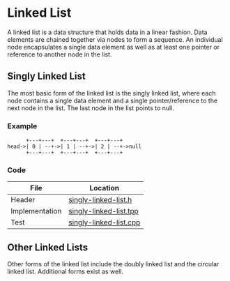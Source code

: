 # Linked List

A linked list is a data structure that holds data in a linear fashion. Data elements are chained together via nodes to form a sequence. An individual node encapsulates a single data element as well as at least one pointer or reference to another node in the list.

## Singly Linked List

The most basic form of the linked list is the singly linked list, where each node contains a single data element and a single pointer/reference to the next node in the list. The last node in the list points to null.

### Example

```
      +---+---+  +---+---+  +---+---+
head->| 0 | --+->| 1 | --+->| 2 | --+->null
      +---+---+  +---+---+  +---+---+
```

### Code

| File           | Location                                   |
|----------------|--------------------------------------------|
| Header         | [singly-linked-list.h](../include/singly-linked-list.h)  |
| Implementation | [singly-linked-list.tpp](../src/singly-linked-list.tpp)  |
| Test           | [singly-linked-list.cpp](../test/singly-linked-list.cpp) |

## Other Linked Lists

Other forms of the linked list include the doubly linked list and the circular linked list. Additional forms exist as well.

